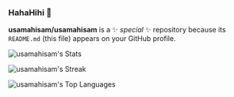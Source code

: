 ### HahaHihi 👋

**usamahisam/usamahisam** is a ✨ _special_ ✨ repository because its `README.md` (this file) appears on your GitHub profile.

![usamahisam's Stats](https://github-readme-stats-two-silk.vercel.app/api?username=usamahisam&theme=dracula&show_icons=true&hide_border=false&count_private=true&include_all_commits=true)

![usamahisam's Streak](https://github-readme-streak-stats.herokuapp.com/?user=usamahisam&theme=dracula&hide_border=false)

![usamahisam's Top Languages](https://github-readme-stats-two-silk.vercel.app/api/top-langs/?username=usamahisam&theme=dracula&show_icons=true&hide_border=false&langs_count=17)
